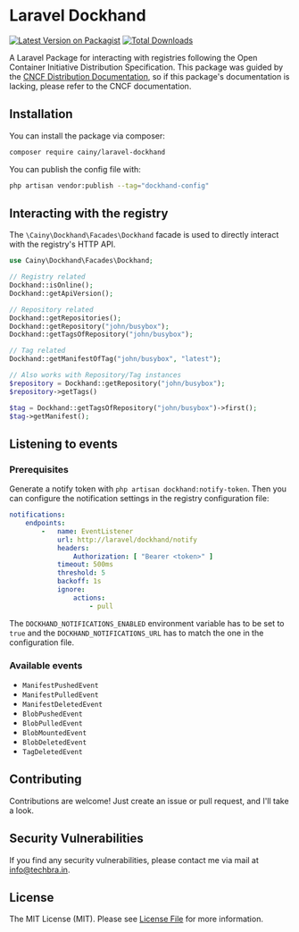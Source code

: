 # Laravel Dockhand

[![Latest Version on Packagist](https://img.shields.io/packagist/v/cainy/laravel-dockhand.svg?style=flat-square)](https://packagist.org/packages/cainy/laravel-dockhand)
[![Total Downloads](https://img.shields.io/packagist/dt/cainy/laravel-dockhand.svg?style=flat-square)](https://packagist.org/packages/cainy/laravel-dockhand)

A Laravel Package for interacting with registries following the Open Container Initiative Distribution Specification.
This package was guided by the [CNCF Distribution Documentation](https://distribution.github.io/distribution/), so
if this package's documentation is lacking, please refer to the CNCF documentation.

## Installation

You can install the package via composer:

```bash
composer require cainy/laravel-dockhand
```

You can publish the config file with:

```bash
php artisan vendor:publish --tag="dockhand-config"
```

## Interacting with the registry

The `\Cainy\Dockhand\Facades\Dockhand` facade is used to directly interact with the registry's HTTP API.

```php
use Cainy\Dockhand\Facades\Dockhand;

// Registry related
Dockhand::isOnline();
Dockhand::getApiVersion();

// Repository related
Dockhand::getRepositories();
Dockhand::getRepository("john/busybox");
Dockhand::getTagsOfRepository("john/busybox");

// Tag related
Dockhand::getManifestOfTag("john/busybox", "latest");

// Also works with Repository/Tag instances
$repository = Dockhand::getRepository("john/busybox");
$repository->getTags()

$tag = Dockhand::getTagsOfRepository("john/busybox")->first();
$tag->getManifest();
```

## Listening to events

### Prerequisites

Generate a notify token with `php artisan dockhand:notify-token`.
Then you can configure the notification settings in the registry configuration file:

```yaml
notifications:
    endpoints:
        -   name: EventListener
            url: http://laravel/dockhand/notify
            headers:
                Authorization: [ "Bearer <token>" ]
            timeout: 500ms
            threshold: 5
            backoff: 1s
            ignore:
                actions:
                    - pull
```

The `DOCKHAND_NOTIFICATIONS_ENABLED` environment variable has to be set to `true` and the `DOCKHAND_NOTIFICATIONS_URL`
has to match the one in the configuration file.

### Available events

- `ManifestPushedEvent`
- `ManifestPulledEvent`
- `ManifestDeletedEvent`
- `BlobPushedEvent`
- `BlobPulledEvent`
- `BlobMountedEvent`
- `BlobDeletedEvent`
- `TagDeletedEvent`

## Contributing

Contributions are welcome! Just create an issue or pull request, and I'll take a look.

## Security Vulnerabilities

If you find any security vulnerabilities, please contact me via mail at [info@techbra.in](mailto:info@techbra.in).

## License

The MIT License (MIT). Please see [License File](LICENSE.md) for more information.
